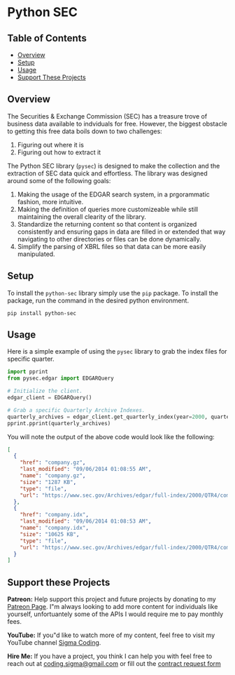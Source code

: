 # Python SEC

## Table of Contents

- [Overview](#overview)
- [Setup](#setup)
- [Usage](#usage)
- [Support These Projects](#support-these-projects)

## Overview

The Securities & Exchange Commission (SEC) has a treasure trove of business data available to indviduals for free. However, the biggest obstacle to getting this free data boils down to two challenges:

1. Figuring out where it is
2. Figuring out how to extract it

The Python SEC library (`pysec`) is designed to make the collection and the extraction of SEC data quick and effortless. The library was designed around some of the following goals:

1. Making the usage of the EDGAR search system, in a prgorammatic fashion, more intuitive.
2. Making the definition of queries more customizeable while still maintaining the overall clearity of the library.
3. Standardize the returning content so that content is organized consistently and ensuring gaps in data are filled in or extended that way navigating to other directories or files can be done dynamically.
4. Simplify the parsing of XBRL files so that data can be more easily manipulated.

## Setup

To install the `python-sec` library simply use the `pip` package. To install the package, run the command in the desired python environment.

```console
pip install python-sec
```

## Usage

Here is a simple example of using the `pysec` library to grab the index files for specific quarter.

```python
import pprint
from pysec.edgar import EDGARQuery

# Initialize the client.
edgar_client = EDGARQuery()

# Grab a specific Quarterly Archive Indexes.
quarterly_archives = edgar_client.get_quarterly_index(year=2000, quarter=4)
pprint.pprint(quarterly_archives)
```

You will note the output of the above code would look like the following:

```json
[
  {
    "href": "company.gz",
    "last_modified": "09/06/2014 01:08:55 AM",
    "name": "company.gz",
    "size": "1287 KB",
    "type": "file",
    "url": "https://www.sec.gov/Archives/edgar/full-index/2000/QTR4/company.gz"
  },
  {
    "href": "company.idx",
    "last_modified": "09/06/2014 01:08:53 AM",
    "name": "company.idx",
    "size": "10625 KB",
    "type": "file",
    "url": "https://www.sec.gov/Archives/edgar/full-index/2000/QTR4/company.idx"
  }
]
```

## Support these Projects

**Patreon:**
Help support this project and future projects by donating to my [Patreon Page](https://www.patreon.com/sigmacoding). I"m always looking to add more content for individuals like yourself, unfortuantely some of the APIs I would require me to pay monthly fees.

**YouTube:**
If you"d like to watch more of my content, feel free to visit my YouTube channel [Sigma Coding](https://www.youtube.com/c/SigmaCoding).

**Hire Me:**
If you have a project, you think I can help you with feel free to reach out at [coding.sigma@gmail.com](mailto:coding.sigma@gmail.com?subject=[GitHub]%20Project%20Proposal) or fill out the [contract request form](https://forms.office.com/Pages/ResponsePage.aspx?id=ZwOBErInsUGliXx0Yo2VfcCSWZSwW25Es3vPV2veU0pUMUs5MUc2STkzSzVQMFNDVlI5NjJVNjREUi4u)
